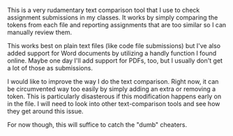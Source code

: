 This is a very rudamentary text comparison tool that I use to check assignment submissions in my classes. It works by simply comparing the tokens from each file and reporting assignments that are too similar so I can manually review them.

This works best on plain text files (like code file submissions) but I've also added support for Word documents by utilizing a handly function I found online. Maybe one day I'll add support for PDFs, too, but I usually don't get a lot of those as submissions.

I would like to improve the way I do the text comparison. Right now, it can be circumvented way too easily by simply adding an extra or removing a token. This is particularly disasterous if this modification happens early on in the file. I will need to look into other text-comparison tools and see how they get around this issue.

For now though, this will suffice to catch the "dumb" cheaters.